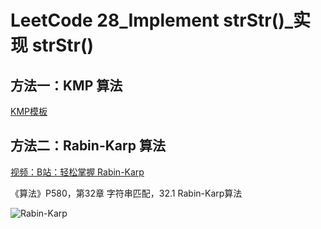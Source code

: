 # LeetCode 28_Implement strStr()_实现 strStr()

## 方法一：KMP 算法

[KMP模板](https://www.acwing.com/file_system/file/content/whole/index/content/2174696/)

## 方法二：Rabin-Karp 算法

[视频：B站：轻松掌握 Rabin-Karp](https://www.bilibili.com/video/av81581026)


《算法》P580，第32章 字符串匹配，32.1 Rabin-Karp算法

![Rabin-Karp](link)
